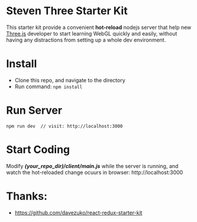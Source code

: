# Steven Three Starter Kit
This starter kit provide a convenient **hot-reload** nodejs server that help new [Three.js](https://http://threejs.org/) developer to start learning WebGL quickly and easily, without having any distractions from setting up a whole dev environment.

# Install
* Clone this repo, and navigate to the directory
* Run command: ```npm install```

# Run Server
```
npm run dev  // visit: http://localhost:3000
```
# Start Coding
Modify ***(your_repo_dir)/client/main.js*** while the server is running, and watch the hot-reloaded change ocuurs in browser: http://localhost:3000

# Thanks:
* https://github.com/davezuko/react-redux-starter-kit
